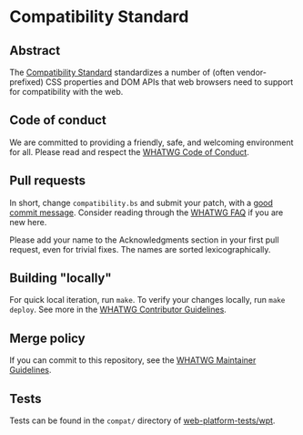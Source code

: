 # Compatibility Standard

## Abstract

The [Compatibility Standard](https://compat.spec.whatwg.org/) standardizes a
number of (often vendor-prefixed) CSS properties and DOM APIs that web browsers
need to support for compatibility with the web.

## Code of conduct

We are committed to providing a friendly, safe, and welcoming environment for
all. Please read and respect the [WHATWG Code of Conduct](https://whatwg.org/code-of-conduct).

## Pull requests

In short, change `compatibility.bs` and submit your patch, with a
[good commit message](https://github.com/whatwg/meta/blob/main/COMMITTING.md).
Consider reading through the [WHATWG FAQ](https://whatwg.org/faq) if you are new
here.

Please add your name to the Acknowledgments section in your first pull request,
even for trivial fixes. The names are sorted lexicographically.

## Building "locally"

For quick local iteration, run `make`. To verify your changes locally, run
`make deploy`. See more in the
[WHATWG Contributor Guidelines](https://github.com/whatwg/meta/blob/main/CONTRIBUTING.md#building).

## Merge policy

If you can commit to this repository, see the
[WHATWG Maintainer Guidelines](https://github.com/whatwg/meta/blob/main/MAINTAINERS.md).

## Tests

Tests can be found in the `compat/` directory of
[web-platform-tests/wpt](https://github.com/web-platform-tests/wpt).
